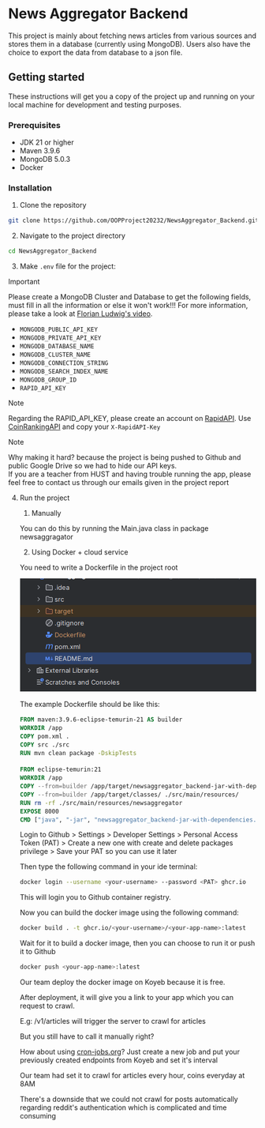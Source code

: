 # News Aggregator Backend
This project is mainly about fetching news articles from various sources and stores them in a database (currently using MongoDB). Users also have the choice to export the data from database to a json file.

## Getting started

These instructions will get you a copy of the project up and running on your local machine for development and testing purposes.

### Prerequisites
- JDK 21 or higher
- Maven 3.9.6
- MongoDB 5.0.3
- Docker

### Installation
1. Clone the repository

```bash
git clone https://github.com/OOPProject20232/NewsAggregator_Backend.git
```

2. Navigate to the project directory

```bash
cd NewsAggregator_Backend
```

3. Make `.env` file for the project:
>[!IMPORTANT]
> Please create a MongoDB Cluster and Database to get the following fields, must fill in all the information or else it won't work!!!
> For more information, please take a look at <a href="https://youtu.be/Z05rVI5mhzE?si=azRuVJsPT0V4MgyY&t=334">Florian Ludwig's video</a>.
- `MONGODB_PUBLIC_API_KEY`
- `MONGODB_PRIVATE_API_KEY`
- `MONGODB_DATABASE_NAME`
- `MONGODB_CLUSTER_NAME`
- `MONGODB_CONNECTION_STRING`
- `MONGODB_SEARCH_INDEX_NAME`
- `MONGODB_GROUP_ID`
- `RAPID_API_KEY`

>[!NOTE]
> Regarding the RAPID_API_KEY, please create an account on <a href="https://rapidapi.com/hub">RapidAPI</a>.
> Use <a href="https://rapidapi.com/Coinranking/api/coinranking1/">CoinRankingAPI</a> and copy your `X-RapidAPI-Key`

> [!NOTE]
> Why making it hard? because the project is being pushed to Github and public Google Drive so we had to hide our API keys.
> <br> If you are a teacher from HUST and having trouble running the app, please feel free to contact us through our emails given in the project report 
4. Run the project
   1. Manually
  
   You can do this by running the Main.java class in package newsaggragator
   
   2. Using Docker + cloud service
  
   You need to write a Dockerfile in the project root

   ![Docker_root.png](docs/assets/Docker_root.png)

   The example Dockerfile should be like this:
  
   ```Dockerfile
   FROM maven:3.9.6-eclipse-temurin-21 AS builder
   WORKDIR /app
   COPY pom.xml .
   COPY src ./src
   RUN mvn clean package -DskipTests

   FROM eclipse-temurin:21
   WORKDIR /app
   COPY --from=builder /app/target/newsaggregator_backend-jar-with-dependencies.jar .
   COPY --from=builder /app/target/classes/ ./src/main/resources/
   RUN rm -rf ./src/main/resources/newsaggregator
   EXPOSE 8000
   CMD ["java", "-jar", "newsaggregator_backend-jar-with-dependencies.jar"]
    ```
   Login to Github > Settings > Developer Settings > Personal Access Token (PAT) > Create a new one with create and delete packages privilege > Save your PAT so you can use it later

   Then type the following command in your ide terminal:
    ```bash
    docker login --username <your-username> --password <PAT> ghcr.io
    ```
   This will login you to Github container registry.

   Now you can build the docker image using the following command:

   ```bash
   docker build . -t ghcr.io/<your-username>/<your-app-name>:latest
   ```
   Wait for it to build a docker image, then you can choose to run it or push it to Github

   ```bash
   docker push <your-app-name>:latest
   ```
   Our team deploy the docker image on Koyeb because it is free.

   After deployment, it will give you a link to your app which you can request to crawl.

   E.g: <domain>/v1/articles will trigger the server to crawl for articles

   But you still have to call it manually right?

   How about using <a href="https://cron-job.org/en/">cron-jobs.org</a>? Just create a new job and put your previously created endpoints from Koyeb and set it's interval

   Our team had set it to crawl for articles every hour, coins everyday at 8AM

   There's a downside that we could not crawl for posts automatically regarding reddit's authentication which is complicated and time consuming
